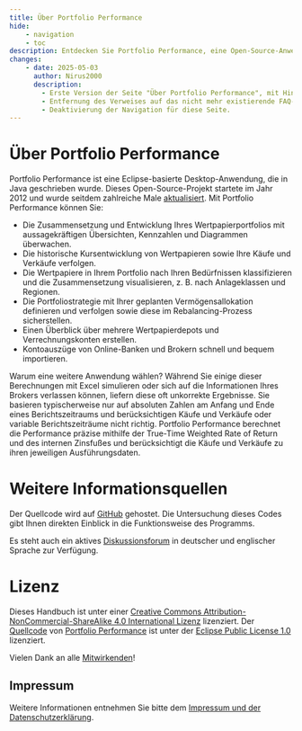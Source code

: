 ```yaml
---
title: Über Portfolio Performance
hide:
    - navigation
    - toc
description: Entdecken Sie Portfolio Performance, eine Open-Source-Anwendung zur Verwaltung und Analyse Ihres Anlageportfolios mit präzisen Performance-Berechnungen und aufschlussreichen Übersichten.
changes:
    - date: 2025-05-03
      author: Nirus2000
      description:
        - Erste Version der Seite "Über Portfolio Performance", mit Hinweis auf die Umbenennung von 'PP' zu 'Portfolio Performance' im Namen und der Einbindung dieser YAML-Quelle.
        - Entfernung des Verweises auf das nicht mehr existierende FAQ-Thema im Forum.
        - Deaktivierung der Navigation für diese Seite.
---
```


# Über Portfolio Performance

Portfolio Performance ist eine Eclipse-basierte Desktop-Anwendung, die in Java geschrieben wurde. Dieses Open-Source-Projekt startete im Jahr 2012 und wurde seitdem zahlreiche Male [aktualisiert](https://github.com/portfolio-performance/portfolio/releases). Mit Portfolio Performance können Sie:

- Die Zusammensetzung und Entwicklung Ihres Wertpapierportfolios mit aussagekräftigen Übersichten, Kennzahlen und Diagrammen überwachen.
- Die historische Kursentwicklung von Wertpapieren sowie Ihre Käufe und Verkäufe verfolgen.
- Die Wertpapiere in Ihrem Portfolio nach Ihren Bedürfnissen klassifizieren und die Zusammensetzung visualisieren, z. B. nach Anlageklassen und Regionen.
- Die Portfoliostrategie mit Ihrer geplanten Vermögensallokation definieren und verfolgen sowie diese im Rebalancing-Prozess sicherstellen.
- Einen Überblick über mehrere Wertpapierdepots und Verrechnungskonten erstellen.
- Kontoauszüge von Online-Banken und Brokern schnell und bequem importieren.

Warum eine weitere Anwendung wählen? Während Sie einige dieser Berechnungen mit Excel simulieren oder sich auf die Informationen Ihres Brokers verlassen können, liefern diese oft unkorrekte Ergebnisse. Sie basieren typischerweise nur auf absoluten Zahlen am Anfang und Ende eines Berichtszeitraums und berücksichtigen Käufe und Verkäufe oder variable Berichtszeiträume nicht richtig. Portfolio Performance berechnet die Performance präzise mithilfe der True-Time Weighted Rate of Return und des internen Zinsfußes und berücksichtigt die Käufe und Verkäufe zu ihren jeweiligen Ausführungsdaten.

# Weitere Informationsquellen

Der Quellcode wird auf [GitHub](https://github.com/portfolio-performance/portfolio) gehostet. Die Untersuchung dieses Codes gibt Ihnen direkten Einblick in die Funktionsweise des Programms.

Es steht auch ein aktives [Diskussionsforum](https://forum.portfolio-performance.info/) in deutscher und englischer Sprache zur Verfügung.

# Lizenz

Dieses Handbuch ist unter einer [Creative Commons Attribution-NonCommercial-ShareAlike 4.0 International Lizenz](http://creativecommons.org/licenses/by-nc-sa/4.0/) lizenziert. Der [Quellcode](https://github.com/portfolio-performance/portfolio) von [Portfolio Performance](https://www.portfolio-performance.info) ist unter der [Eclipse Public License 1.0](https://github.com/portfolio-performance/portfolio/blob/master/LICENSE) lizenziert.

Vielen Dank an alle [Mitwirkenden](https://github.com/portfolio-performance/portfolio-help/graphs/contributors)!

## Impressum

Weitere Informationen entnehmen Sie bitte dem [Impressum und der Datenschutzerklärung](https://www.portfolio-performance.info/portfolio/impressum.html).